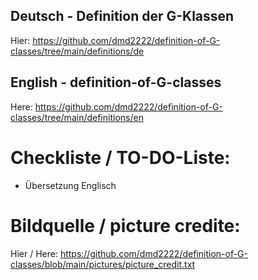﻿## Deutsch - Definition der G-Klassen

Hier: https://github.com/dmd2222/definition-of-G-classes/tree/main/definitions/de


## English - definition-of-G-classes
Here: https://github.com/dmd2222/definition-of-G-classes/tree/main/definitions/en


# Checkliste / TO-DO-Liste:
- Übersetzung Englisch



# Bildquelle / picture credite:
Hier / Here: https://github.com/dmd2222/definition-of-G-classes/blob/main/pictures/picture_credit.txt
